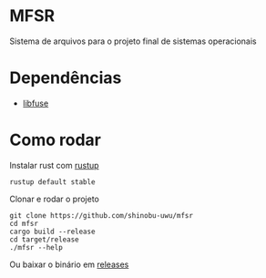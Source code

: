 # MFSR

Sistema de arquivos para o projeto final de sistemas operacionais

# Dependências

- [libfuse](https://packages.ubuntu.com/search?keywords=libfuse)

# Como rodar

Instalar rust com [rustup](https://rustup.rs/)

```
rustup default stable
```

Clonar e rodar o projeto

```
git clone https://github.com/shinobu-uwu/mfsr
cd mfsr
cargo build --release
cd target/release
./mfsr --help
```

Ou baixar o binário em [releases](https://github.com/shinobu-uwu/mfsr/releases)
